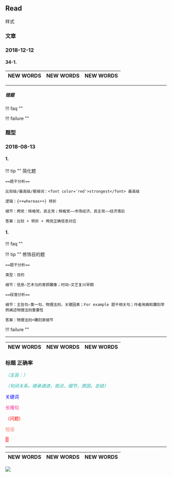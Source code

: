 ## Read

样式

### 文章

### 2018-12-12

#### 34-1.

NEW WORDS |  NEW WORDS |  NEW WORDS
------------ | -------------  | -------------


----

##### 错题

!!! faq ""

!!! failure ""


### 题型

### 2018-08-13

#### 1.

!!! tip "" 简化题

    ==题干分析==
    
    比较级/最高级/极端词：<font color='red'>strongest</font> 最高级
    
    逻辑：{++whereas++} 转折
       
    细节：两党：辉格党，民主党；辉格党——市场经济，民主党——经济落后
    
    答案：比较 + 转折 + 两党正确信息对应
    
#### 1.

!!! faq ""
    
!!! tip "" 修饰目的题

    ==题干分析==
    
    类型：目的
       
    细节：信息—艺术马的青铜雕像；时间—文艺复兴早期
    
    ==段落分析==
    
    细节：主旨句—第一句，物理法则，关键因素；For example 题干相关句；作者用画和雕刻举例阐述物理法则重要性
    
    答案：物理法则+雕刻家细节
    
!!! failure ""
    
----

NEW WORDS |  NEW WORDS |  NEW WORDS
------------ | -------------  | -------------


<h3>标题 正确率</h3>

<font color='LightSeaGreen'>*（主旨：）*</font>

<font color='LightSeaGreen'>*（句间关系，顺承递进，观点，细节，原因，总结）*</font>

<font color='Blue'>关键词</font>

<font color='hotpink'>**长难句**</font>

<font color='red'>（问题）</font>

<font color='Salmon'>短语</font>

<font color='red'>**||**</font>


----
    
NEW WORDS |  NEW WORDS |  NEW WORDS
------------ | -------------  | -------------
    
    
![](../images/.png)